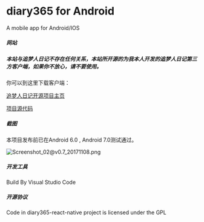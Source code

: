 # diary365 for Android
A mobile app for Android/IOS

##### 网站

##### 本站与追梦人日记不存在任何关系，本站所开源的为我本人开发的追梦人日记第三方客户端，如果你不放心，请不要使用。

你可以到这里下载客户端：

[追梦人日记开源项目主页](https://memory.99diary.com)

[项目源代码](https://bitbucket.org/flyher/diary365-react-native/wiki/Home)

##### 截图

本项目发布前已在Android 6.0 , Android 7.0测试通过。

![Screenshot_02@v0.7_20171108.png](https://img.99diary.com/project/src/diary365-react-native/Screenshot_02@v0.7_20171108.png)


##### 开发工具

Build By Visual Studio Code

##### 开源协议

Code in diary365-react-native project is licensed under the GPL




